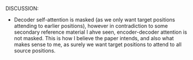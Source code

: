


DISCUSSION:

- Decoder self-attention is masked (as we only want target positions attending to earlier positions), however in contradiction to some secondary reference material I ahve seen, encoder-decoder attention is not masked. This is how I believe the paper intends, and also what makes sense to me, as surely we want target positions to attend to all source positions.